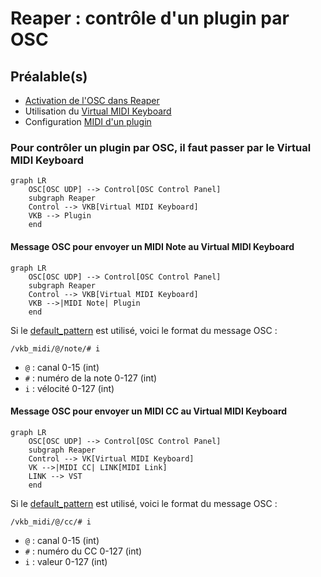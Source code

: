 
# Reaper : contrôle d'un plugin par OSC

## Préalable(s)

- [Activation de l'OSC dans Reaper](/reaper/osc/activation/)
- Utilisation du [Virtual MIDI Keyboard](/reaper/virtual_midi_keyboard/)
- Configuration [MIDI d'un plugin](/reaper/plugin/midi/)

### Pour contrôler un plugin par OSC, il faut passer par le Virtual MIDI Keyboard

```mermaid
graph LR
    OSC[OSC UDP] --> Control[OSC Control Panel]
    subgraph Reaper
    Control --> VKB[Virtual MIDI Keyboard]
    VKB --> Plugin
    end
```



#### Message OSC pour envoyer un MIDI Note au Virtual MIDI Keyboard

```mermaid
graph LR
    OSC[OSC UDP] --> Control[OSC Control Panel]
    subgraph Reaper
    Control --> VKB[Virtual MIDI Keyboard]
    VKB -->|MIDI Note| Plugin
    end
```

Si le [default_pattern](/reaper/osc/default_pattern/) est utilisé, voici le format du message OSC :
```
/vkb_midi/@/note/# i
```
* `@` : canal 0-15 (int)
* `#` : numéro de la note 0-127 (int)
* `i` : vélocité 0-127 (int)

#### Message OSC pour envoyer un MIDI CC au Virtual MIDI Keyboard

```mermaid
graph LR
    OSC[OSC UDP] --> Control[OSC Control Panel]
    subgraph Reaper
    Control --> VK[Virtual MIDI Keyboard]
    VK -->|MIDI CC| LINK[MIDI Link]
    LINK --> VST
    end
```

Si le [default_pattern](/reaper/osc/default_pattern/) est utilisé, voici le format du message OSC :
```
/vkb_midi/@/cc/# i
```
* `@` : canal 0-15 (int)
* `#` : numéro du CC 0-127 (int)
* `i` : valeur 0-127 (int)


